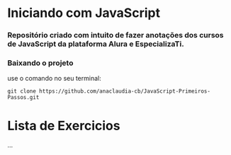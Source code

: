 # Iniciando com JavaScript
### Repositório criado com intuito de fazer anotações dos cursos de JavaScript da plataforma Alura e EspecializaTi.

### Baixando o projeto
use o comando no seu terminal:
```
git clone https://github.com/anaclaudia-cb/JavaScript-Primeiros-Passos.git
```

# Lista de Exercicios
...
